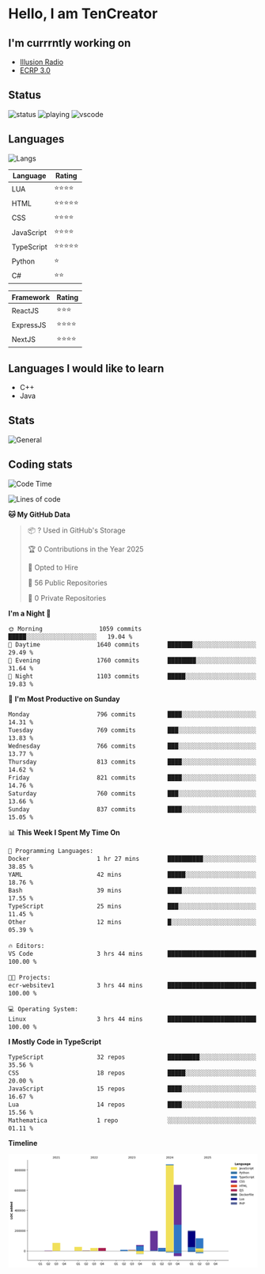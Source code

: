 # Hello, I am TenCreator

## I'm currrntly working on
- [Illusion Radio](https://illusionradio.co.uk/)
- [ECRP 3.0](http://github.com/Emerald-Coast-Roleplay/)

## Status
![status](https://api.statusbadges.me/badge/status/518334475038359555?simple=true&style=for-the-badge)
![playing](https://api.statusbadges.me/badge/playing/518334475038359555?style=for-the-badge)
![vscode](https://api.statusbadges.me/badge/vscode/518334475038359555?style=for-the-badge)

## Languages
![Langs](https://github-readme-stats.vercel.app/api/top-langs/?username=tencreator&layout=compact&theme=radical)


|Language|Rating|
|--------|------|
|LUA|⭐️⭐️⭐️⭐️|
|HTML|⭐️⭐️⭐️⭐️⭐️|
|CSS|⭐️⭐️⭐️⭐️|
|JavaScript|⭐️⭐️⭐️⭐️|
|TypeScript|⭐️⭐️⭐️⭐️⭐️|
|Python|⭐️|
|C#|⭐️⭐️ |

|Framework|Rating|
|--------|------|
|ReactJS|⭐️⭐️⭐|
|ExpressJS|⭐️⭐️⭐️⭐️|
|NextJS|⭐️⭐️⭐⭐️|

## Languages I would like to learn
- C++
- Java

## Stats
![General](https://github-readme-stats.vercel.app/api?username=tencreator&show_icons=true&theme=radical)

## Coding stats

<!--START_SECTION:waka-->
![Code Time](http://img.shields.io/badge/Code%20Time-617%20hrs%2041%20mins-blue)

![Lines of code](https://img.shields.io/badge/From%20Hello%20World%20I%27ve%20Written-2.3%20million%20lines%20of%20code-blue)

**🐱 My GitHub Data** 

> 📦 ? Used in GitHub's Storage 
 > 
> 🏆 0 Contributions in the Year 2025
 > 
> 💼 Opted to Hire
 > 
> 📜 56 Public Repositories 
 > 
> 🔑 0 Private Repositories 
 > 
**I'm a Night 🦉** 

```text
🌞 Morning                1059 commits        █████░░░░░░░░░░░░░░░░░░░░   19.04 % 
🌆 Daytime                1640 commits        ███████░░░░░░░░░░░░░░░░░░   29.49 % 
🌃 Evening                1760 commits        ████████░░░░░░░░░░░░░░░░░   31.64 % 
🌙 Night                  1103 commits        █████░░░░░░░░░░░░░░░░░░░░   19.83 % 
```
📅 **I'm Most Productive on Sunday** 

```text
Monday                   796 commits         ████░░░░░░░░░░░░░░░░░░░░░   14.31 % 
Tuesday                  769 commits         ███░░░░░░░░░░░░░░░░░░░░░░   13.83 % 
Wednesday                766 commits         ███░░░░░░░░░░░░░░░░░░░░░░   13.77 % 
Thursday                 813 commits         ████░░░░░░░░░░░░░░░░░░░░░   14.62 % 
Friday                   821 commits         ████░░░░░░░░░░░░░░░░░░░░░   14.76 % 
Saturday                 760 commits         ███░░░░░░░░░░░░░░░░░░░░░░   13.66 % 
Sunday                   837 commits         ████░░░░░░░░░░░░░░░░░░░░░   15.05 % 
```


📊 **This Week I Spent My Time On** 

```text
💬 Programming Languages: 
Docker                   1 hr 27 mins        ██████████░░░░░░░░░░░░░░░   38.85 % 
YAML                     42 mins             █████░░░░░░░░░░░░░░░░░░░░   18.76 % 
Bash                     39 mins             ████░░░░░░░░░░░░░░░░░░░░░   17.55 % 
TypeScript               25 mins             ███░░░░░░░░░░░░░░░░░░░░░░   11.45 % 
Other                    12 mins             █░░░░░░░░░░░░░░░░░░░░░░░░   05.39 % 

🔥 Editors: 
VS Code                  3 hrs 44 mins       █████████████████████████   100.00 % 

🐱‍💻 Projects: 
ecr-websitev1            3 hrs 44 mins       █████████████████████████   100.00 % 

💻 Operating System: 
Linux                    3 hrs 44 mins       █████████████████████████   100.00 % 
```

**I Mostly Code in TypeScript** 

```text
TypeScript               32 repos            █████████░░░░░░░░░░░░░░░░   35.56 % 
CSS                      18 repos            █████░░░░░░░░░░░░░░░░░░░░   20.00 % 
JavaScript               15 repos            ████░░░░░░░░░░░░░░░░░░░░░   16.67 % 
Lua                      14 repos            ████░░░░░░░░░░░░░░░░░░░░░   15.56 % 
Mathematica              1 repo              ░░░░░░░░░░░░░░░░░░░░░░░░░   01.11 % 
```



**Timeline**

![Lines of Code chart](https://raw.githubusercontent.com/tencreator/tencreator/main/assets/bar_graph.png)


<!--END_SECTION:waka-->
